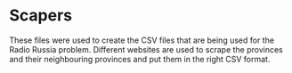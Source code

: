 # Scapers

These files were used to create the CSV files that are being used for the Radio Russia problem.
Different websites are used to scrape the provinces and their neighbouring provinces and put them in the right CSV format.
